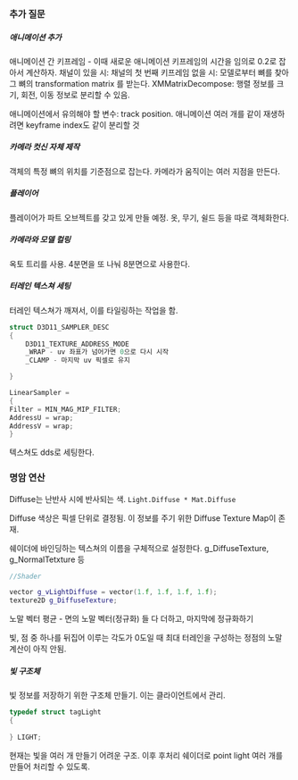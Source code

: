 ### 추가 질문
##### 애니메이션 추가
애니메이션 간 키프레임 - 이때 새로운 애니메이션 키프레임의 시간을 임의로 0.2로 잡아서 계산하자.
채널이 있을 시: 채널의 첫 번째 키프레임
없을 시: 모델로부터 뼈를 찾아 그 뼈의 transformation matrix 를 받는다.
XMMatrixDecompose: 행렬 정보를 크기, 회전, 이동 정보로 분리할 수 있음.

애니메이션에서 유의해야 할 변수: track position.
애니메이션 여러 개를 같이 재생하려면 keyframe index도 같이 분리할 것

##### 카메라 컷신 자체 제작
객체의 특정 뼈의 위치를 기준점으로 잡는다.
카메라가 움직이는 여러 지점을 만든다.

##### 플레이어
플레이어가 파트 오브젝트를 갖고 있게 만들 예정.
옷, 무기, 쉴드 등을 따로 객체화한다.

##### 카메라와 모델 컬링
옥토 트리를 사용.
4분면을 또 나눠 8분면으로 사용한다.

##### 터레인 텍스쳐 세팅
터레인 텍스쳐가 깨져서, 이를 타일링하는 작업을 함.
``` cpp
struct D3D11_SAMPLER_DESC
{
	D3D11_TEXTURE_ADDRESS_MODE
	_WRAP - uv 좌표가 넘어가면 0으로 다시 시작
	_CLAMP - 마지막 uv 픽셀로 유지

}

LinearSampler = 
{
Filter = MIN_MAG_MIP_FILTER;
AddressU = wrap;
AddressV = wrap;
}
```

텍스쳐도 dds로 세팅한다.

### 명암 연산
Diffuse는 난반사 시에 반사되는 색.
`Light.Diffuse * Mat.Diffuse`

Diffuse 색상은 픽셀 단위로 결정됨.
이 정보를 주기 위한 Diffuse Texture Map이 존재.

쉐이더에 바인딩하는 텍스쳐의 이름을 구체적으로 설정한다.
g_DiffuseTexture, g_NormalTetxture 등

``` cpp
//Shader

vector g_vLightDiffuse = vector(1.f, 1.f, 1.f, 1.f);
texture2D g_DiffuseTexture;
```

노말 벡터 평균 - 면의 노말 벡터(정규화) 들 다 더하고, 마지막에 정규화하기

빛, 점 중 하나를 뒤집어 이루는 각도가 0도일 때 최대
터레인을 구성하는 정점의 노말 계산이 아직 안됨.
##### 빛 구조체
빛 정보를 저장하기 위한 구조체 만들기.
이는 클라이언트에서 관리.
``` cpp
typedef struct tagLight
{
	
} LIGHT;
```
현재는 빛을 여러 개 만들기 어려운 구조.
이후 후처리 쉐이더로 point light 여러 개를 만들어 처리할 수 있도록.
